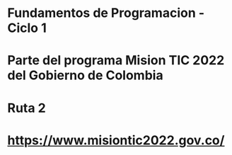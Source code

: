 # Fundamentos de Programacion - Ciclo 1
# Parte del programa Mision TIC 2022 del Gobierno de Colombia
# Ruta 2
# https://www.misiontic2022.gov.co/
